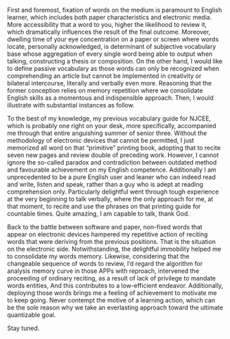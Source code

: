 
First and foremost, fixation of words on the medium is paramount to English learner, which includes both paper characteristics and electronic media. More accessibility that a word to you, higher the likelihood to review it, which dramatically influences the result of the final outcome. Moreover, dwelling time of your eye concentration on a paper or screen where words locate, personally acknowledged, is determinant of subjective vocabulary base whose aggregation of every single word being able to output when talking, constructing a thesis or composition. On the other hand, I would like to define passive vocabulary as those words can only be recognized when comprehending an article but cannot be implemented in creativity or bilateral intercourse, literally and verbally even more. Reasoning that the former conception relies on memory repetition where we consolidate English skills as a momentous and indispensible approach. Then, I would illustrate with substantial instances as follow.

To the best of my knowledge, my previous vocabulary guide for NJCEE, which is probably one right on your desk, more specifically, accompanied me through that entire anguishing summer of senior three. Without the methodology of electronic devices that cannot be permitted, I just memorized all word on that “primitive” printing book, adopting that to recite seven new pages and review double of preceding work. However, I cannot ignore the so-called paradox and contradiction between outdated method and favourable achievement on my English competence. Additionally I am unprecedented to be a pure English user and leaner who can indeed read and write, listen and speak, rather than a guy who is adept at reading comprehension only. Particularly delightful went through tough experience at the very beginning to talk verbally, where the only approach for me, at that moment, to recite and use the phrases on that printing guide for countable times. Quite amazing, I am capable to talk, thank God.

Back to the battle between software and paper, non-fixed words that appear on electronic devices hampered my repetitive action of reciting words that were deriving from the previous positions. That is the situation on the electronic side. Notwithstanding, the delightful immobility helped me to consolidate my words memory. Likewise, considering that the changeable sequence of words to review, I’d regard the algorithm for analysis memory curve in those APPs with reproach, intervened the proceeding of ordinary reciting, as a result of lack of privilege to mandate words entities, And this contributes to a low-efficient endeavor. Additionally, deploying those words brings me a feeling of achievement to motivate me to keep going. Never contempt the motive of a learning action, which can be the sole reason why we take an everlasting approach toward the ultimate quantizable goal. 


Stay tuned.


